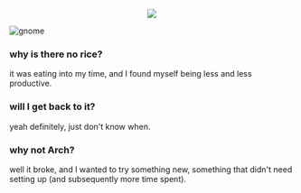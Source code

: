 <p align="center">
<img src="https://xix.ph0x.me/dotfiles.png">
</p>

![gnome](https://xix.ph0x.me/2byoWB.png)


### why is there no rice?
it was eating into my time, and I found myself being less and less productive. 

### will I get back to it?
yeah definitely, just don't know when.

### why not Arch?
well it broke, and I wanted to try something new, something that didn't need setting up (and subsequently more time spent).
